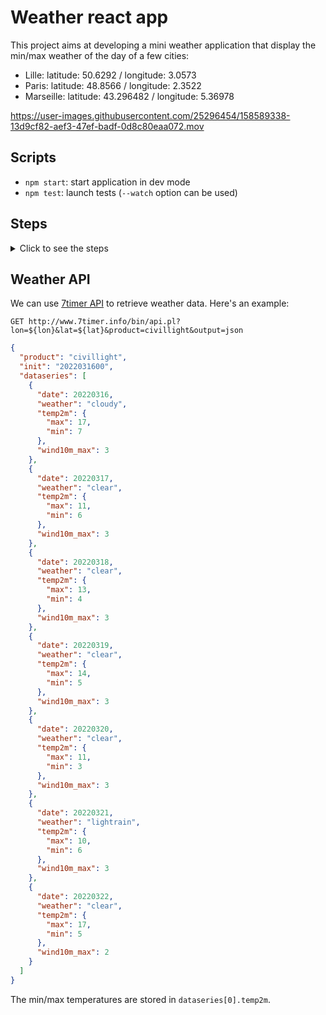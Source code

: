 # Weather react app

This project aims at developing a mini weather application that display the min/max weather of the day of a few cities:

- Lille: latitude: 50.6292 / longitude: 3.0573
- Paris: latitude: 48.8566 / longitude: 2.3522
- Marseille: latitude: 43.296482 / longitude: 5.36978

https://user-images.githubusercontent.com/25296454/158589338-13d9cf82-aef3-47ef-badf-0d8c80eaa072.mov

## Scripts

- `npm start`: start application in dev mode
- `npm test`: launch tests (`--watch` option can be used)

## Steps

<details>
  <summary>Click to see the steps</summary>
  
  1. List all components you will need
  2. Create the `Cities` component
    - props: `cities` + `onChange`
  3. Create the `Weather` component
    - props: `min` + `max`
  4. Call the `weather api` when selecting a `city` to retrieve `min`/`max`
</details>

## Weather API

We can use [7timer API](http://www.7timer.info/doc.php) to retrieve weather data. Here's an example:

`GET http://www.7timer.info/bin/api.pl?lon=${lon}&lat=${lat}&product=civillight&output=json`

```json
{
  "product": "civillight",
  "init": "2022031600",
  "dataseries": [
    {
      "date": 20220316,
      "weather": "cloudy",
      "temp2m": {
        "max": 17,
        "min": 7
      },
      "wind10m_max": 3
    },
    {
      "date": 20220317,
      "weather": "clear",
      "temp2m": {
        "max": 11,
        "min": 6
      },
      "wind10m_max": 3
    },
    {
      "date": 20220318,
      "weather": "clear",
      "temp2m": {
        "max": 13,
        "min": 4
      },
      "wind10m_max": 3
    },
    {
      "date": 20220319,
      "weather": "clear",
      "temp2m": {
        "max": 14,
        "min": 5
      },
      "wind10m_max": 3
    },
    {
      "date": 20220320,
      "weather": "clear",
      "temp2m": {
        "max": 11,
        "min": 3
      },
      "wind10m_max": 3
    },
    {
      "date": 20220321,
      "weather": "lightrain",
      "temp2m": {
        "max": 10,
        "min": 6
      },
      "wind10m_max": 3
    },
    {
      "date": 20220322,
      "weather": "clear",
      "temp2m": {
        "max": 17,
        "min": 5
      },
      "wind10m_max": 2
    }
  ]
}
```

The min/max temperatures are stored in `dataseries[0].temp2m`.

